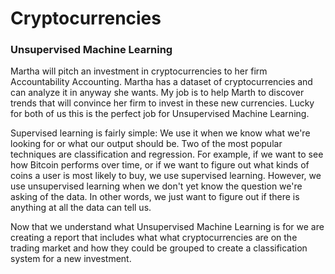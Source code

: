 # Cryptocurrencies
### Unsupervised Machine Learning

Martha will pitch an investment in cryptocurrencies to her firm Accountability Accounting. Martha has a dataset of cryptocurrencies and can analyze it in anyway she wants. My job is to help Marth to discover trends that will convince her firm to invest in these new currencies. Lucky for both of us this is the perfect job for Unsupervised Machine Learning.

Supervised learning is fairly simple: We use it when we know what we're looking for or what our output should be. Two of the most popular techniques are classification and regression. For example, if we want to see how Bitcoin performs over time, or if we want to figure out what kinds of coins a user is most likely to buy, we use supervised learning. However, we use unsupervised learning when we don't yet know the question we're asking of the data. In other words, we just want to figure out if there is anything at all the data can tell us.

Now that we understand what Unsupervised Machine Learning is for we are creating a report that includes what what cryptocurrencies are on the trading market and how they could be grouped to create a classification system for a new investment. 
